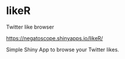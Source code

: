 # likeR
Twitter like browser

https://negatoscope.shinyapps.io/likeR/

Simple Shiny App to browse your Twitter likes.
